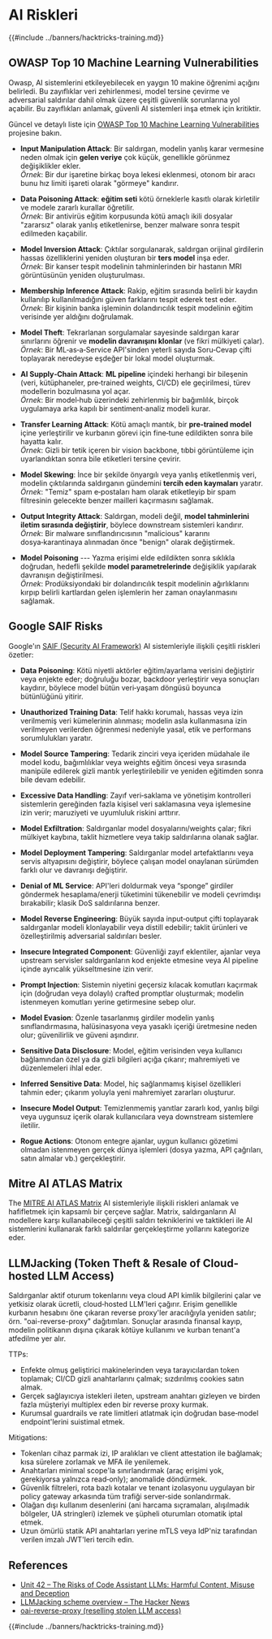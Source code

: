 # AI Riskleri

{{#include ../banners/hacktricks-training.md}}

## OWASP Top 10 Machine Learning Vulnerabilities

Owasp, AI sistemlerini etkileyebilecek en yaygın 10 makine öğrenimi açığını belirledi. Bu zayıflıklar veri zehirlenmesi, model tersine çevirme ve adversarial saldırılar dahil olmak üzere çeşitli güvenlik sorunlarına yol açabilir. Bu zayıflıkları anlamak, güvenli AI sistemleri inşa etmek için kritiktir.

Güncel ve detaylı liste için [OWASP Top 10 Machine Learning Vulnerabilities](https://owasp.org/www-project-machine-learning-security-top-10/) projesine bakın.

- **Input Manipulation Attack**: Bir saldırgan, modelin yanlış karar vermesine neden olmak için **gelen veriye** çok küçük, genellikle görünmez değişiklikler ekler.\
*Örnek*: Bir dur işaretine birkaç boya lekesi eklenmesi, otonom bir aracı bunu hız limiti işareti olarak "görmeye" kandırır.

- **Data Poisoning Attack**: **eğitim seti** kötü örneklerle kasıtlı olarak kirletilir ve modele zararlı kurallar öğretilir.\
*Örnek*: Bir antivirüs eğitim korpusunda kötü amaçlı ikili dosyalar "zararsız" olarak yanlış etiketlenirse, benzer malware sonra tespit edilmeden kaçabilir.

- **Model Inversion Attack**: Çıktılar sorgulanarak, saldırgan orijinal girdilerin hassas özelliklerini yeniden oluşturan bir **ters model** inşa eder.\
*Örnek*: Bir kanser tespit modelinin tahminlerinden bir hastanın MRI görüntüsünün yeniden oluşturulması.

- **Membership Inference Attack**: Rakip, eğitim sırasında belirli bir kaydın kullanılıp kullanılmadığını güven farklarını tespit ederek test eder.\
*Örnek*: Bir kişinin banka işleminin dolandırıcılık tespit modelinin eğitim verisinde yer aldığını doğrulamak.

- **Model Theft**: Tekrarlanan sorgulamalar sayesinde saldırgan karar sınırlarını öğrenir ve **modelin davranışını klonlar** (ve fikri mülkiyeti çalar).\
*Örnek*: Bir ML‑as‑a‑Service API'sinden yeterli sayıda Soru‑Cevap çifti toplayarak neredeyse eşdeğer bir lokal model oluşturmak.

- **AI Supply‑Chain Attack**: **ML pipeline** içindeki herhangi bir bileşenin (veri, kütüphaneler, pre‑trained weights, CI/CD) ele geçirilmesi, türev modellerin bozulmasına yol açar.\
*Örnek*: Bir model‑hub üzerindeki zehirlenmiş bir bağımlılık, birçok uygulamaya arka kapılı bir sentiment‑analiz modeli kurar.

- **Transfer Learning Attack**: Kötü amaçlı mantık, bir **pre‑trained model** içine yerleştirilir ve kurbanın görevi için fine‑tune edildikten sonra bile hayatta kalır.\
*Örnek*: Gizli bir tetik içeren bir vision backbone, tıbbi görüntüleme için uyarlandıktan sonra bile etiketleri tersine çevirir.

- **Model Skewing**: İnce bir şekilde önyargılı veya yanlış etiketlenmiş veri, modelin çıktılarında saldırganın gündemini **tercih eden kaymaları** yaratır.\
*Örnek*: "Temiz" spam e‑postaları ham olarak etiketleyip bir spam filtresinin gelecekte benzer mailleri kaçırmasını sağlamak.

- **Output Integrity Attack**: Saldırgan, modeli değil, **model tahminlerini iletim sırasında değiştirir**, böylece downstream sistemleri kandırır.\
*Örnek*: Bir malware sınıflandırıcısının "malicious" kararını dosya‑karantinaya alınmadan önce "benign" olarak değiştirmek.

- **Model Poisoning** --- Yazma erişimi elde edildikten sonra sıklıkla doğrudan, hedefli şekilde **model parametrelerinde** değişiklik yapılarak davranışın değiştirilmesi.\
*Örnek*: Prodüksiyondaki bir dolandırıcılık tespit modelinin ağırlıklarını kırpıp belirli kartlardan gelen işlemlerin her zaman onaylanmasını sağlamak.


## Google SAIF Risks

Google'ın [SAIF (Security AI Framework)](https://saif.google/secure-ai-framework/risks) AI sistemleriyle ilişkili çeşitli riskleri özetler:

- **Data Poisoning**: Kötü niyetli aktörler eğitim/ayarlama verisini değiştirir veya enjekte eder; doğruluğu bozar, backdoor yerleştirir veya sonuçları kaydırır, böylece model bütün veri‑yaşam döngüsü boyunca bütünlüğünü yitirir.

- **Unauthorized Training Data**: Telif hakkı korumalı, hassas veya izin verilmemiş veri kümelerinin alınması; modelin asla kullanmasına izin verilmeyen verilerden öğrenmesi nedeniyle yasal, etik ve performans sorumlulukları yaratır.

- **Model Source Tampering**: Tedarik zinciri veya içeriden müdahale ile model kodu, bağımlılıklar veya weights eğitim öncesi veya sırasında manipüle edilerek gizli mantık yerleştirilebilir ve yeniden eğitimden sonra bile devam edebilir.

- **Excessive Data Handling**: Zayıf veri‑saklama ve yönetişim kontrolleri sistemlerin gereğinden fazla kişisel veri saklamasına veya işlemesine izin verir; maruziyeti ve uyumluluk riskini arttırır.

- **Model Exfiltration**: Saldırganlar model dosyalarını/weights çalar; fikri mülkiyet kaybına, taklit hizmetlere veya takip saldırılarına olanak sağlar.

- **Model Deployment Tampering**: Saldırganlar model artefaktlarını veya servis altyapısını değiştirir, böylece çalışan model onaylanan sürümden farklı olur ve davranışı değiştirir.

- **Denial of ML Service**: API'leri doldurmak veya “sponge” girdiler göndermek hesaplama/enerji tüketimini tükenebilir ve modeli çevrimdışı bırakabilir; klasik DoS saldırılarına benzer.

- **Model Reverse Engineering**: Büyük sayıda input‑output çifti toplayarak saldırganlar modeli klonlayabilir veya distill edebilir; taklit ürünleri ve özelleştirilmiş adversarial saldırıları besler.

- **Insecure Integrated Component**: Güvenliği zayıf eklentiler, ajanlar veya upstream servisler saldırganların kod enjekte etmesine veya AI pipeline içinde ayrıcalık yükseltmesine izin verir.

- **Prompt Injection**: Sistemin niyetini geçersiz kılacak komutları kaçırmak için (doğrudan veya dolaylı) crafted promptlar oluşturmak; modelin istenmeyen komutları yerine getirmesine sebep olur.

- **Model Evasion**: Özenle tasarlanmış girdiler modelin yanlış sınıflandırmasına, halüsinasyona veya yasaklı içeriği üretmesine neden olur; güvenilirlik ve güveni aşındırır.

- **Sensitive Data Disclosure**: Model, eğitim verisinden veya kullanıcı bağlamından özel ya da gizli bilgileri açığa çıkarır; mahremiyeti ve düzenlemeleri ihlal eder.

- **Inferred Sensitive Data**: Model, hiç sağlanmamış kişisel özellikleri tahmin eder; çıkarım yoluyla yeni mahremiyet zararları oluşturur.

- **Insecure Model Output**: Temizlenmemiş yanıtlar zararlı kod, yanlış bilgi veya uygunsuz içerik olarak kullanıcılara veya downstream sistemlere iletilir.

- **Rogue Actions**: Otonom entegre ajanlar, uygun kullanıcı gözetimi olmadan istenmeyen gerçek dünya işlemleri (dosya yazma, API çağrıları, satın almalar vb.) gerçekleştirir.

## Mitre AI ATLAS Matrix

The [MITRE AI ATLAS Matrix](https://atlas.mitre.org/matrices/ATLAS) AI sistemleriyle ilişkili riskleri anlamak ve hafifletmek için kapsamlı bir çerçeve sağlar. Matrix, saldırganların AI modellere karşı kullanabileceği çeşitli saldırı tekniklerini ve taktikleri ile AI sistemlerini kullanarak farklı saldırılar gerçekleştirme yollarını kategorize eder.


## LLMJacking (Token Theft & Resale of Cloud-hosted LLM Access)

Saldırganlar aktif oturum tokenlarını veya cloud API kimlik bilgilerini çalar ve yetkisiz olarak ücretli, cloud‑hosted LLM'leri çağırır. Erişim genellikle kurbanın hesabını öne çıkaran reverse proxy'ler aracılığıyla yeniden satılır; örn. "oai-reverse-proxy" dağıtımları. Sonuçlar arasında finansal kayıp, modelin politikanın dışına çıkarak kötüye kullanımı ve kurban tenant'a atfedilme yer alır.

TTPs:
- Enfekte olmuş geliştirici makinelerinden veya tarayıcılardan token toplamak; CI/CD gizli anahtarlarını çalmak; sızdırılmış cookies satın almak.
- Gerçek sağlayıcıya istekleri ileten, upstream anahtarı gizleyen ve birden fazla müşteriyi multiplex eden bir reverse proxy kurmak.
- Kurumsal guardrails ve rate limitleri atlatmak için doğrudan base‑model endpoint'lerini suistimal etmek.

Mitigations:
- Tokenları cihaz parmak izi, IP aralıkları ve client attestation ile bağlamak; kısa sürelere zorlamak ve MFA ile yenilemek.
- Anahtarları minimal scope'la sınırlandırmak (araç erişimi yok, gerekiyorsa yalnızca read‑only); anomalide döndürmek.
- Güvenlik filtreleri, rota bazlı kotalar ve tenant izolasyonu uygulayan bir policy gateway arkasında tüm trafiği server‑side sonlandırmak.
- Olağan dışı kullanım desenlerini (ani harcama sıçramaları, alışılmadık bölgeler, UA stringleri) izlemek ve şüpheli oturumları otomatik iptal etmek.
- Uzun ömürlü statik API anahtarları yerine mTLS veya IdP'niz tarafından verilen imzalı JWT'leri tercih edin.

## References
- [Unit 42 – The Risks of Code Assistant LLMs: Harmful Content, Misuse and Deception](https://unit42.paloaltonetworks.com/code-assistant-llms/)
- [LLMJacking scheme overview – The Hacker News](https://thehackernews.com/2024/05/researchers-uncover-llmjacking-scheme.html)
- [oai-reverse-proxy (reselling stolen LLM access)](https://gitgud.io/khanon/oai-reverse-proxy)

{{#include ../banners/hacktricks-training.md}}
